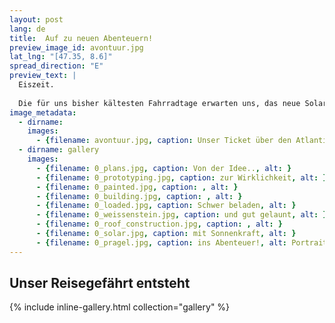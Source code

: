 ```yaml
---
layout: post
lang: de
title:  Auf zu neuen Abenteuern!
preview_image_id: avontuur.jpg
lat_lng: "[47.35, 8.6]"
spread_direction: "E"
preview_text: |
  Eiszeit.
  
  Die für uns bisher kältesten Fahrradtage erwarten uns, das neue Solarmobil ist endlich fertig gebaut und gleich nach Weihnachten sind wir los - ab nach Frankreich, im Hafen von Le Havre die Avontuur treffen, auf ins Abenteuer und zu unbekannten Ufern!
image_metadata:
  - dirname:
    images:
      - {filename: avontuur.jpg, caption: Unser Ticket über den Atlantik, alt: }
  - dirname: gallery
    images:
      - {filename: 0_plans.jpg, caption: Von der Idee.., alt: }
      - {filename: 0_prototyping.jpg, caption: zur Wirklichkeit, alt: }
      - {filename: 0_painted.jpg, caption: , alt: }
      - {filename: 0_building.jpg, caption: , alt: }
      - {filename: 0_loaded.jpg, caption: Schwer beladen, alt: }
      - {filename: 0_weissenstein.jpg, caption: und gut gelaunt, alt: }
      - {filename: 0_roof_construction.jpg, caption: , alt: }
      - {filename: 0_solar.jpg, caption: mit Sonnenkraft, alt: }
      - {filename: 0_pragel.jpg, caption: ins Abenteuer!, alt: Portrait mit Fahrrad auf verschneiten Bergen}
---
```


<h2>Unser Reisegefährt entsteht</h2>

{% include inline-gallery.html collection="gallery" %}
